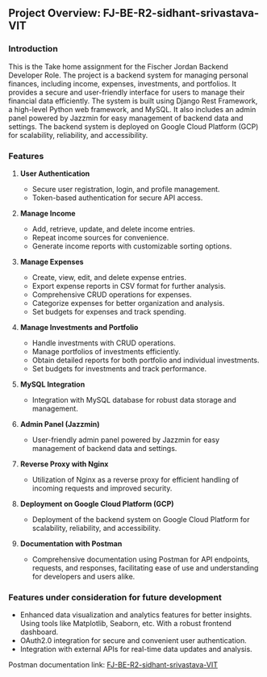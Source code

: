 ## Project Overview: FJ-BE-R2-sidhant-srivastava-VIT

### Introduction
This is the Take home assignment for the Fischer Jordan Backend Developer Role. The project is a backend system for managing personal finances, including income, expenses, investments, and portfolios. It provides a secure and user-friendly interface for users to manage their financial data efficiently. The system is built using Django Rest Framework, a high-level Python web framework, and MySQL. It also includes an admin panel powered by Jazzmin for easy management of backend data and settings. The backend system is deployed on Google Cloud Platform (GCP) for scalability, reliability, and accessibility.

### Features

1. **User Authentication**
   - Secure user registration, login, and profile management.
   - Token-based authentication for secure API access.

2. **Manage Income**
   - Add, retrieve, update, and delete income entries.
   - Repeat income sources for convenience.
   - Generate income reports with customizable sorting options.

3. **Manage Expenses**
   - Create, view, edit, and delete expense entries.
   - Export expense reports in CSV format for further analysis.
   - Comprehensive CRUD operations for expenses.
   - Categorize expenses for better organization and analysis.
   - Set budgets for expenses and track spending.

4. **Manage Investments and Portfolio**
   - Handle investments with CRUD operations.
   - Manage portfolios of investments efficiently.
   - Obtain detailed reports for both portfolio and individual investments.
   - Set budgets for investments and track performance.

5. **MySQL Integration**
   - Integration with MySQL database for robust data storage and management.

6. **Admin Panel (Jazzmin)**
   - User-friendly admin panel powered by Jazzmin for easy management of backend data and settings.

7. **Reverse Proxy with Nginx**
   - Utilization of Nginx as a reverse proxy for efficient handling of incoming requests and improved security.

8. **Deployment on Google Cloud Platform (GCP)**
   - Deployment of the backend system on Google Cloud Platform for scalability, reliability, and accessibility.

9. **Documentation with Postman**
   - Comprehensive documentation using Postman for API endpoints, requests, and responses, facilitating ease of use and understanding for developers and users alike.

### Features under consideration for future development
- Enhanced data visualization and analytics features for better insights. Using tools like Matplotlib, Seaborn, etc.
With a robust frontend dashboard.
- OAuth2.0 integration for secure and convenient user authentication.
- Integration with external APIs for real-time data updates and analysis.


Postman documentation link: [FJ-BE-R2-sidhant-srivastava-VIT](https://documenter.getpostman.com/view/11385899/2sA3QqhDXS)